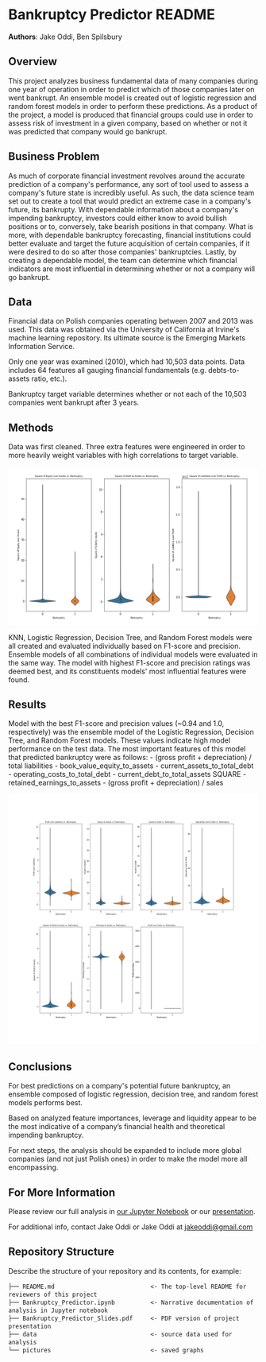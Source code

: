 # Bankruptcy Predictor README

**Authors**: Jake Oddi, Ben Spilsbury

## Overview

This project analyzes business fundamental data of many companies during one year of operation in order to predict which of those companies later on went bankrupt. An ensemble model is created out of logistic regression and random forest models in order to perform these predictions. As a product of the project, a model is produced that financial groups could use in order to assess risk of investment in a given company, based on whether or not it was predicted that company would go bankrupt.

## Business Problem

As much of corporate financial investment revolves around the accurate prediction of a company's performance, any sort of tool used to assess a company's future state is incredibly useful. As such, the data science team set out to create a tool that would predict an extreme case in a company's future, its bankrupty. With dependable information about a company's impending bankruptcy, investors could either know to avoid bullish positions or to, conversely, take bearish positions in that company. What is more, with dependable bankruptcy forecasting, financial institutions could better evaluate and target the future acquisition of certain companies, if it were desired to do so after those companies' bankruptcies. Lastly, by creating a dependable model, the team can determine which financial indicators are most influential in determining whether or not a company will go bankrupt.

## Data

Financial data on Polish companies operating between 2007 and 2013 was used. This data was obtained via the University of California at Irvine's machine learning repository. Its ultimate source is the Emerging Markets Information Service.

Only one year was examined (2010), which had 10,503 data points. Data includes 64 features all gauging financial fundamentals (e.g. debts-to-assets ratio, etc.).

Bankruptcy target variable determines whether or not each of the 10,503 companies went bankrupt after 3 years.


## Methods

Data was first cleaned. Three extra features were engineered in order to more heavily weight variables with high correlations to target variable.

![Engineered Features](./pictures/engineered_features.png)

KNN, Logistic Regression, Decision Tree, and Random Forest models were all created and evaluated individually based on F1-score and precision. Ensemble models of all combinations of individual models were evaluated in the same way. The model with highest F1-score and precision ratings was deemed best, and its constituents models' most influential features were found.

## Results

Model with the best F1-score and precision values (~0.94 and 1.0, respectively) was the ensemble model of the Logistic Regression, Decision Tree, and Random Forest models. These values indicate high model performance on the test data. The most important features of this model that predicted bankruptcy were as follows:
    - (gross profit + depreciation) / total liabilities
    - book_value_equity_to_assets
    - current_assets_to_total_debt
    - operating_costs_to_total_debt
    - current_debt_to_total_assets SQUARE
    - retained_earnings_to_assets
    - (gross profit + depreciation) / sales


![Important Features](./pictures/important_features.png)

## Conclusions

For best predictions on a company's potential future bankruptcy, an ensemble composed of logistic regression, decision tree, and random forest models performs best.

Based on analyzed feature importances, leverage and liquidity appear to be the most indicative of a company’s financial health and theoretical impending bankruptcy.

For next steps, the analysis should be expanded to include more global companies (and not just Polish ones) in order to make the model more all encompassing. 


## For More Information

Please review our full analysis in [our Jupyter Notebook](./Bankruptcy_Predictor.ipynb) or our [presentation](./Bankruptcy_Predictor_Slides.pdf).

For additional info, contact Jake Oddi or Jake Oddi at
[jakeoddi@gmail.com](mailto:jakeoddi@gmail.com.edu)

## Repository Structure

Describe the structure of your repository and its contents, for example:

```
├── README.md                           <- The top-level README for reviewers of this project
├── Bankruptcy_Predictor.ipynb          <- Narrative documentation of analysis in Jupyter notebook
├── Bankruptcy_Predictor_Slides.pdf     <- PDF version of project presentation
├── data                                <- source data used for analysis
└── pictures                            <- saved graphs
```
